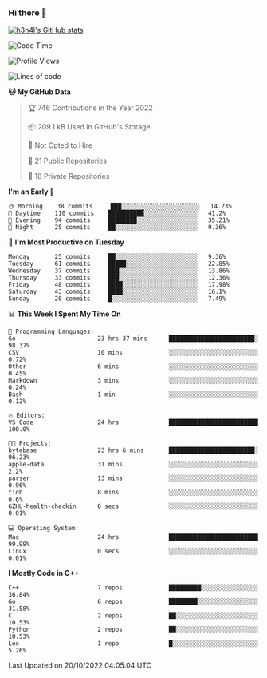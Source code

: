### Hi there 👋

[![h3n4l's GitHub stats](https://github-readme-stats.vercel.app/api?username=h3n4l&count_private=true&show_icons=true&theme=radical)](https://github.com/h3n4l/github-readme-stats)

<!--START_SECTION:waka-->
![Code Time](http://img.shields.io/badge/Code%20Time-771%20hrs%201%20min-blue)

![Profile Views](http://img.shields.io/badge/Profile%20Views-7-blue)

![Lines of code](https://img.shields.io/badge/From%20Hello%20World%20I%27ve%20Written-44%20Thousand%20lines%20of%20code-blue)

**🐱 My GitHub Data** 

> 🏆 746 Contributions in the Year 2022
 > 
> 📦 209.1 kB Used in GitHub's Storage 
 > 
> 🚫 Not Opted to Hire
 > 
> 📜 21 Public Repositories 
 > 
> 🔑 18 Private Repositories  
 > 
**I'm an Early 🐤** 

```text
🌞 Morning    38 commits     ███░░░░░░░░░░░░░░░░░░░░░░   14.23% 
🌆 Daytime    110 commits    ██████████░░░░░░░░░░░░░░░   41.2% 
🌃 Evening    94 commits     ████████░░░░░░░░░░░░░░░░░   35.21% 
🌙 Night      25 commits     ██░░░░░░░░░░░░░░░░░░░░░░░   9.36%

```
📅 **I'm Most Productive on Tuesday** 

```text
Monday       25 commits     ██░░░░░░░░░░░░░░░░░░░░░░░   9.36% 
Tuesday      61 commits     █████░░░░░░░░░░░░░░░░░░░░   22.85% 
Wednesday    37 commits     ███░░░░░░░░░░░░░░░░░░░░░░   13.86% 
Thursday     33 commits     ███░░░░░░░░░░░░░░░░░░░░░░   12.36% 
Friday       48 commits     ████░░░░░░░░░░░░░░░░░░░░░   17.98% 
Saturday     43 commits     ████░░░░░░░░░░░░░░░░░░░░░   16.1% 
Sunday       20 commits     █░░░░░░░░░░░░░░░░░░░░░░░░   7.49%

```


📊 **This Week I Spent My Time On** 

```text
💬 Programming Languages: 
Go                       23 hrs 37 mins      ████████████████████████░   98.37% 
CSV                      10 mins             ░░░░░░░░░░░░░░░░░░░░░░░░░   0.72% 
Other                    6 mins              ░░░░░░░░░░░░░░░░░░░░░░░░░   0.45% 
Markdown                 3 mins              ░░░░░░░░░░░░░░░░░░░░░░░░░   0.24% 
Bash                     1 min               ░░░░░░░░░░░░░░░░░░░░░░░░░   0.12%

🔥 Editors: 
VS Code                  24 hrs              █████████████████████████   100.0%

🐱‍💻 Projects: 
bytebase                 23 hrs 6 mins       ████████████████████████░   96.23% 
apple-data               31 mins             ░░░░░░░░░░░░░░░░░░░░░░░░░   2.2% 
parser                   13 mins             ░░░░░░░░░░░░░░░░░░░░░░░░░   0.96% 
tidb                     8 mins              ░░░░░░░░░░░░░░░░░░░░░░░░░   0.6% 
GZHU-health-checkin      0 secs              ░░░░░░░░░░░░░░░░░░░░░░░░░   0.01%

💻 Operating System: 
Mac                      24 hrs              █████████████████████████   99.99% 
Linux                    0 secs              ░░░░░░░░░░░░░░░░░░░░░░░░░   0.01%

```

**I Mostly Code in C++** 

```text
C++                      7 repos             █████████░░░░░░░░░░░░░░░░   36.84% 
Go                       6 repos             ████████░░░░░░░░░░░░░░░░░   31.58% 
C                        2 repos             ██░░░░░░░░░░░░░░░░░░░░░░░   10.53% 
Python                   2 repos             ██░░░░░░░░░░░░░░░░░░░░░░░   10.53% 
Lex                      1 repo              █░░░░░░░░░░░░░░░░░░░░░░░░   5.26%

```



 Last Updated on 20/10/2022 04:05:04 UTC
<!--END_SECTION:waka-->

